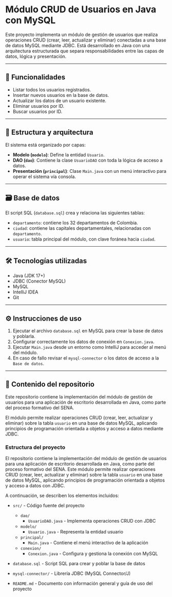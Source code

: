 # Módulo CRUD de Usuarios en Java con MySQL

Este proyecto implementa un módulo de gestión de usuarios que realiza operaciones CRUD (crear, leer, actualizar y eliminar) conectadas a una base de datos MySQL mediante JDBC. Está desarrollado en Java con una arquitectura estructurada que separa responsabilidades entre las capas de datos, lógica y presentación.

---

## 🚀 Funcionalidades

- Listar todos los usuarios registrados.
- Insertar nuevos usuarios en la base de datos.
- Actualizar los datos de un usuario existente.
- Eliminar usuarios por ID.
- Buscar usuarios por ID.

---

## 🧱 Estructura y arquitectura

El sistema está organizado por capas:

- **Modelo (`modelo`)**: Define la entidad `Usuario`.
- **DAO (`dao`)**: Contiene la clase `UsuarioDAO` con toda la lógica de acceso a datos.
- **Presentación (`principal`)**: Clase `Main.java` con un menú interactivo para operar el sistema vía consola.

---

## 🗃️ Base de datos

El script SQL (`database.sql`) crea y relaciona las siguientes tablas:

- `departamento`: contiene los 32 departamentos de Colombia.
- `ciudad`: contiene las capitales departamentales, relacionadas con `departamento`.
- `usuario`: tabla principal del módulo, con clave foránea hacia `ciudad`.

---

## 🛠 Tecnologías utilizadas

- Java (JDK 17+)
- JDBC (Conector MySQL)
- MySQL
- IntelliJ IDEA
- Git

---

## ⚙️ Instrucciones de uso

1. Ejecutar el archivo `database.sql` en MySQL para crear la base de datos y poblarla.
2. Configurar correctamente los datos de conexión en `Conexion.java`.
3. Ejecutar `Main.java` desde un entorno como IntelliJ para acceder al menú del módulo.
4. En caso de fallo revisar el `mysql-connector` o los datos de acceso a la `Base de datos`.

---

## 📂 Contenido del repositorio

Este repositorio contiene la implementación del módulo de gestión de usuarios para una aplicación de escritorio desarrollada en Java, como parte del proceso formativo del SENA.

El módulo permite realizar operaciones CRUD (crear, leer, actualizar y eliminar) sobre la tabla `usuario` en una base de datos MySQL, aplicando principios de programación orientada a objetos y acceso a datos mediante JDBC.

### Estructura del proyecto

El repositorio contiene la implementación del módulo de gestión de usuarios para una aplicación de escritorio desarrollada en Java, como parte del proceso formativo del SENA. Este módulo permite realizar operaciones CRUD (crear, leer, actualizar y eliminar) sobre la tabla `usuario` en una base de datos MySQL, aplicando principios de programación orientada a objetos y acceso a datos con JDBC.

A continuación, se describen los elementos incluidos:

- `src/` - Código fuente del proyecto
  - `dao/`
    - `UsuarioDAO.java` - Implementa operaciones CRUD con JDBC
  - `modelo/`
    - `Usuario.java` - Representa la entidad usuario
  - `principal/`
    - `Main.java` - Contiene el menú interactivo de la aplicación
  - `conexion/`
    - `Conexion.java` - Configura y gestiona la conexión con MySQL

- `database.sql` - Script SQL para crear y poblar la base de datos
- `mysql-connector/` - Librería JDBC (MySQL Connector/J)
- `README.md` - Documento con información general y guía de uso del proyecto
